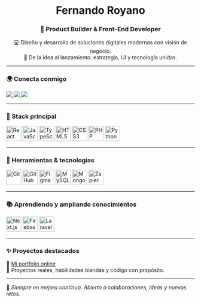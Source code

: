 <h1 align="center">Fernando Royano</h1>
<h3 align="center">🚀 Product Builder & Front-End Developer</h3>

<p align="center">
💻 Diseño y desarrollo de soluciones digitales modernas con visión de negocio.<br/>
🎯 De la idea al lanzamiento: estrategia, UI y tecnología unidas.
</p>

---

### 🌍 Conecta conmigo

<p align="left">
  <a href="https://www.linkedin.com/in/fernando-royano-cabrero-dev/" target="_blank">
    <img src="https://img.shields.io/badge/-LinkedIn-blue?style=flat-square&logo=linkedin" />
  </a>
  <a href="https://github.com/FernandoRoyano" target="_blank">
    <img src="https://img.shields.io/badge/-GitHub-black?style=flat-square&logo=github" />
  </a>
  <a href="mailto:fernandoroyano.dev@gmail.com">
    <img src="https://img.shields.io/badge/-Email-red?style=flat-square&logo=gmail&logoColor=white" />
  </a>
</p>

---

### 🧠 Stack principal

<p>
  <img src="https://cdn.jsdelivr.net/gh/devicons/devicon/icons/react/react-original.svg" width="40" height="40" alt="React"/>
  <img src="https://cdn.jsdelivr.net/gh/devicons/devicon/icons/javascript/javascript-original.svg" width="40" height="40" alt="JavaScript"/>
  <img src="https://cdn.jsdelivr.net/gh/devicons/devicon/icons/typescript/typescript-original.svg" width="40" height="40" alt="TypeScript"/>
  <img src="https://cdn.jsdelivr.net/gh/devicons/devicon/icons/html5/html5-original.svg" width="40" height="40" alt="HTML5"/>
  <img src="https://cdn.jsdelivr.net/gh/devicons/devicon/icons/css3/css3-original.svg" width="40" height="40" alt="CSS3"/>
  <img src="https://cdn.jsdelivr.net/gh/devicons/devicon/icons/php/php-original.svg" width="40" height="40" alt="PHP"/>
  <img src="https://cdn.jsdelivr.net/gh/devicons/devicon/icons/python/python-original.svg" width="40" height="40" alt="Python"/>
</p>

---

### 🔧 Herramientas & tecnologías

<p>
  <img src="https://cdn.jsdelivr.net/gh/devicons/devicon/icons/git/git-original.svg" width="40" height="40" alt="Git"/>
  <img src="https://cdn.jsdelivr.net/gh/devicons/devicon/icons/github/github-original.svg" width="40" height="40" alt="GitHub"/>
  <img src="https://cdn.jsdelivr.net/gh/devicons/devicon/icons/figma/figma-original.svg" width="40" height="40" alt="Figma"/>
  <img src="https://cdn.jsdelivr.net/gh/devicons/devicon/icons/mysql/mysql-original-wordmark.svg" width="40" height="40" alt="MySQL"/>
  <img src="https://cdn.jsdelivr.net/gh/devicons/devicon/icons/mongodb/mongodb-original-wordmark.svg" width="40" height="40" alt="MongoDB"/>
  <img src="https://www.vectorlogo.zone/logos/zapier/zapier-icon.svg" width="40" height="40" alt="Zapier"/>
</p>

---

### 📚 Aprendiendo y ampliando conocimientos

<p>
  <img src="https://cdn.jsdelivr.net/gh/devicons/devicon/icons/nextjs/nextjs-original.svg" width="40" height="40" alt="Next.js"/>
  <img src="https://www.vectorlogo.zone/logos/firebase/firebase-icon.svg" width="40" height="40" alt="Firebase"/>
  <img src="https://cdn.jsdelivr.net/gh/devicons/devicon/icons/laravel/laravel-plain.svg" width="40" height="40" alt="Laravel"/>
</p>

---

### ✨ Proyectos destacados

🔗 [Mi portfolio online](https://fernandoroyano.dev)  
💼 Proyectos reales, habilidades blandas y código con propósito.

---

📌 *Siempre en mejora continua. Abierto a colaboraciones, ideas y nuevos retos.*
